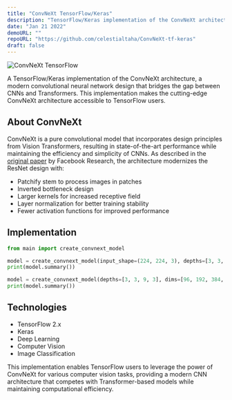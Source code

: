```yaml
---
title: "ConvNeXt TensorFlow/Keras"
description: "TensorFlow/Keras implementation of the ConvNeXt architecture from Facebook Research."
date: "Jan 21 2022"
demoURL: ""
repoURL: "https://github.com/celestialtaha/ConvNeXt-tf-keras"
draft: false
---
```


![ConvNeXt TensorFlow](/images/projects/convnext.jpg)

A TensorFlow/Keras implementation of the ConvNeXt architecture, a modern convolutional neural network design that bridges the gap between CNNs and Transformers. This implementation makes the cutting-edge ConvNeXt architecture accessible to TensorFlow users.

## About ConvNeXt

ConvNeXt is a pure convolutional model that incorporates design principles from Vision Transformers, resulting in state-of-the-art performance while maintaining the efficiency and simplicity of CNNs. As described in the [original paper](https://arxiv.org/abs/2201.03545) by Facebook Research, the architecture modernizes the ResNet design with:

- Patchify stem to process images in patches
- Inverted bottleneck design
- Larger kernels for increased receptive field
- Layer normalization for better training stability
- Fewer activation functions for improved performance

## Implementation

```python
from main import create_convnext_model

model = create_convnext_model(input_shape=(224, 224, 3), depths=[3, 3, 9, 3], dims=[96, 192, 384, 768], num_classes=1000)
print(model.summary())

model = create_convnext_model(depths=[3, 3, 9, 3], dims=[96, 192, 384, 768], num_classes=1000, drop_path=2., layer_scale_init_value=1e-6)
print(model.summary())
```

## Technologies

- TensorFlow 2.x
- Keras
- Deep Learning
- Computer Vision
- Image Classification

This implementation enables TensorFlow users to leverage the power of ConvNeXt for various computer vision tasks, providing a modern CNN architecture that competes with Transformer-based models while maintaining computational efficiency.
